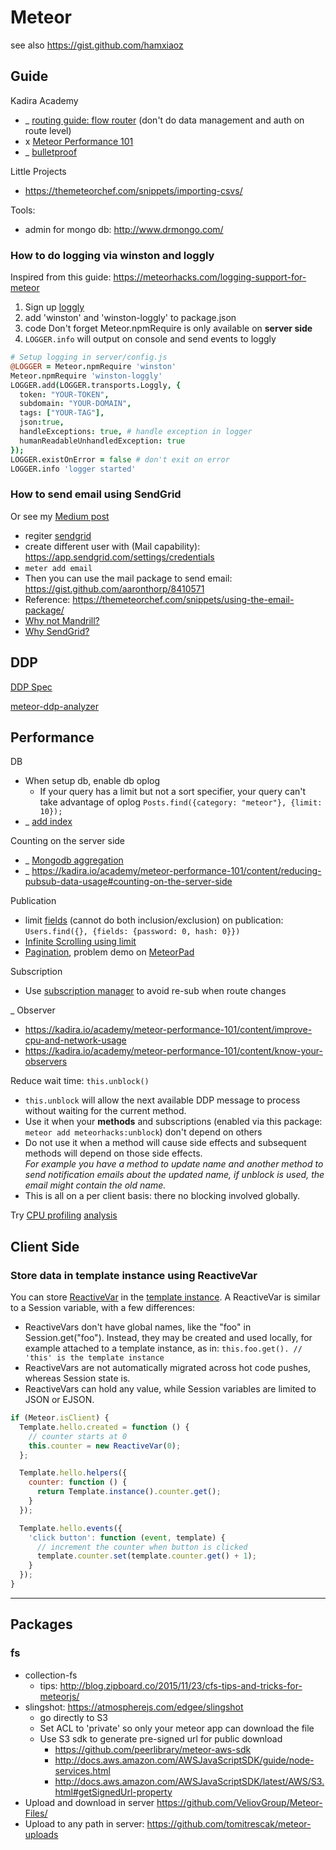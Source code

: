 # Meteor

see also https://gist.github.com/hamxiaoz

## Guide
Kadira Academy
- _ [routing guide: flow router](https://kadira.io/academy/meteor-routing-guide) (don't do data management and auth on route level)
- x [Meteor Performance 101](https://kadira.io/academy/meteor-performance-101)
- _ [bulletproof](https://bulletproofmeteor.com/)

Little Projects
- https://themeteorchef.com/snippets/importing-csvs/

Tools:
- admin for mongo db: http://www.drmongo.com/

### How to do logging via winston and loggly
Inspired from this guide: https://meteorhacks.com/logging-support-for-meteor
1. Sign up [loggly](loggly.com)
2. add 'winston' and 'winston-loggly' to package.json
3. code Don't forget Meteor.npmRequire is only available on **server side**
4. `LOGGER.info` will output on console and send events to loggly

```coffee
# Setup logging in server/config.js
@LOGGER = Meteor.npmRequire 'winston'
Meteor.npmRequire 'winston-loggly'
LOGGER.add(LOGGER.transports.Loggly, {
  token: "YOUR-TOKEN",
  subdomain: "YOUR-DOMAIN",
  tags: ["YOUR-TAG"],
  json:true,
  handleExceptions: true, # handle exception in logger
  humanReadableUnhandledException: true
});
LOGGER.existOnError = false # don't exit on error
LOGGER.info 'logger started'
```

### How to send email using SendGrid
Or see my [Medium post](https://medium.com/@hamxiaoz/meteor-how-to-send-email-using-sendgrid-25cba3b4bc7d#.c7dnzbf4h)
- regiter [sendgrid](https://sendgrid.com/)
- create different user with (Mail capability): https://app.sendgrid.com/settings/credentials
- `meter add email`
- Then you can use the mail package to send email: https://gist.github.com/aaronthorp/8410571
- Reference: https://themeteorchef.com/snippets/using-the-email-package/
- [Why not Mandrill?](https://news.ycombinator.com/item?id=11203056)
- [Why SendGrid?](https://www.inboxtrail.com/compare)


## DDP
[DDP Spec](https://github.com/meteor/meteor/blob/devel/packages/ddp/DDP.md)

[meteor-ddp-analyzer](https://github.com/arunoda/meteor-ddp-analyzer)

## Performance

DB
- When setup db, enable db oplog   
    - If your query has a limit but not a sort specifier, your query can't take advantage of oplog
`Posts.find({category: "meteor"}, {limit: 10});`
- _ [add index](https://kadira.io/academy/meteor-performance-101/content/make-your-app-faster#learn-indexing)

Counting on the server side
- _ [Mongodb aggregation](https://kadira.io/academy/meteor-performance-101/content/make-your-app-faster#do-server-side-aggregations)
- _ https://kadira.io/academy/meteor-performance-101/content/reducing-pubsub-data-usage#counting-on-the-server-side

Publication
- limit [fields](http://docs.meteor.com/#/full/fieldspecifiers) (cannot do both inclusion/exclusion) on publication:
`Users.find({}, {fields: {password: 0, hash: 0}})` 
- [Infinite Scrolling using limit](http://www.meteorpedia.com/read/Infinite_Scrolling)
- [Pagination](https://www.discovermeteor.com/blog/pagination-problems-meteor/), problem demo on [MeteorPad](http://meteorpad.com/pad/ELf297D2uiTwdsuzQ/Template%20Subs%20v2%20-%20Flicker)

Subscription
- Use [subscription manager](https://github.com/kadirahq/subs-manager) to avoid re-sub when route changes

_ Observer
- https://kadira.io/academy/meteor-performance-101/content/improve-cpu-and-network-usage
- https://kadira.io/academy/meteor-performance-101/content/know-your-observers

Reduce wait time: `this.unblock()`
- `this.unblock` will allow the next available DDP message to process without waiting for the current method. 
- Use it when your **methods** and subscriptions (enabled via this package: `meteor add meteorhacks:unblock`) don't depend on others
- Do not use it when a method will cause side effects and subsequent methods will depend on those side effects.    
_For example you have a method to update name and another method to send notification emails about the updated name, if unblock is used, the email might contain the old name._
- This is all on a per client basis: there no blocking involved globally.


Try [CPU profiling](https://kadira.io/academy/meteor-performance-101/content/meteor-cpu-profiling) [analysis](https://kadira.io/academy/meteor-performance-101/content/analyze-meteor-cpu-profile)

## Client Side

### Store data in template instance using ReactiveVar
You can store [ReactiveVar](http://docs.meteor.com/#/full/reactivevar) in the [template instance](http://docs.meteor.com/#/full/template_inst). A ReactiveVar is similar to a Session variable, with a few differences:
- ReactiveVars don't have global names, like the "foo" in Session.get("foo"). Instead, they may be created and used locally, for example attached to a template instance, as in: `this.foo.get(). // 'this' is the template instance`
- ReactiveVars are not automatically migrated across hot code pushes, whereas Session state is.
- ReactiveVars can hold any value, while Session variables are limited to JSON or EJSON.

```js
if (Meteor.isClient) {  
  Template.hello.created = function () {
    // counter starts at 0
    this.counter = new ReactiveVar(0);
  };

  Template.hello.helpers({
    counter: function () {
      return Template.instance().counter.get();
    }
  });

  Template.hello.events({
    'click button': function (event, template) {
      // increment the counter when button is clicked
      template.counter.set(template.counter.get() + 1);
    }
  });
}
```

---

## Packages



### fs
- collection-fs
    - tips: http://blog.zipboard.co/2015/11/23/cfs-tips-and-tricks-for-meteorjs/
- slingshot: https://atmospherejs.com/edgee/slingshot
    - go directly to S3
    - Set ACL to 'private' so only your meteor app can download the file
    - Use S3 sdk to generate pre-signed url for public download
        - https://github.com/peerlibrary/meteor-aws-sdk
        - http://docs.aws.amazon.com/AWSJavaScriptSDK/guide/node-services.html
        - http://docs.aws.amazon.com/AWSJavaScriptSDK/latest/AWS/S3.html#getSignedUrl-property
- Upload and download in server https://github.com/VeliovGroup/Meteor-Files/
- Upload to any path in server: https://github.com/tomitrescak/meteor-uploads